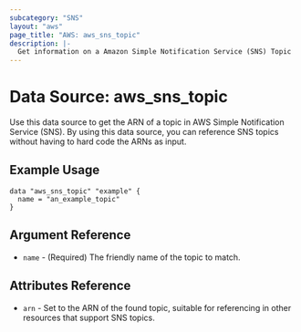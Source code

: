```yaml
---
subcategory: "SNS"
layout: "aws"
page_title: "AWS: aws_sns_topic"
description: |-
  Get information on a Amazon Simple Notification Service (SNS) Topic
---
```


# Data Source: aws_sns_topic

Use this data source to get the ARN of a topic in AWS Simple Notification
Service (SNS). By using this data source, you can reference SNS topics
without having to hard code the ARNs as input.

## Example Usage

```hcl
data "aws_sns_topic" "example" {
  name = "an_example_topic"
}
```

## Argument Reference

* `name` - (Required) The friendly name of the topic to match.

## Attributes Reference

* `arn` - Set to the ARN of the found topic, suitable for referencing in other resources that support SNS topics.
